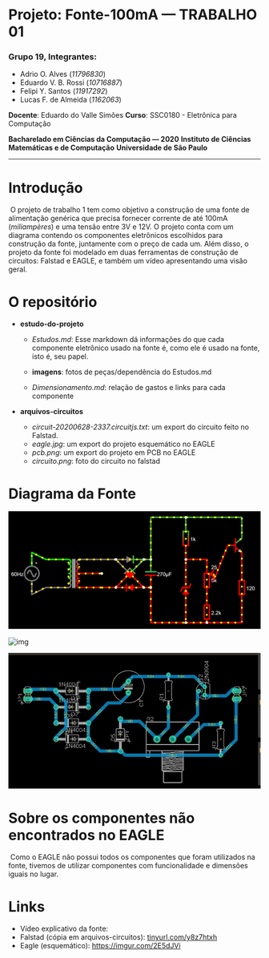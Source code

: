 # Projeto: Fonte-100mA — TRABALHO 01



### Grupo 19, Integrantes:

* Adrio O. Alves (*11796830*)
* Eduardo V. B. Rossi (*10716887*)
* Felipi Y. Santos (*11917292*)
* Lucas F. de Almeida (*1162063*)



**Docente**: Eduardo do Valle Simões
**Curso**: SSC0180 - Eletrônica para Computação

**Bacharelado em Ciências da Computação — 2020**
**Instituto de Ciências Matemáticas e de Computação**
**Universidade de São Paulo**

---









# Introdução



​	O projeto de trabalho 1 tem como objetivo a construção de uma fonte de alimentação genérica que precisa  fornecer corrente de até 100mA (*miliampères*) e uma tensão entre 3V e 12V. O projeto conta com um diagrama contendo os componentes eletrônicos escolhidos para construção da fonte, juntamente com o preço de cada um. Além disso, o projeto da fonte foi modelado em duas ferramentas de construção de circuitos: Falstad e EAGLE, e também um vídeo apresentando uma visão geral.





 # O repositório



* **estudo-do-projeto**

  * *Estudos.md*: Esse markdown dá informações do que cada componente eletrônico usado na fonte é, como ele é usado na fonte, isto é, seu papel.

  * **imagens**: fotos de peças/dependência do Estudos.md

  * *Dimensionamento.md*: relação de gastos e links para cada componente



* **arquivos-circuitos**

  * *circuit-20200628-2337.circuitjs.txt*: um export do circuito feito no Falstad.
  * *eagle.jpg*: um export do projeto esquemático no EAGLE
  * *pcb.png*: um export do projeto em PCB no EAGLE
  * *circuito.png*: foto do circuito no falstad





# Diagrama da Fonte

![alt text](https://github.com/cs-lucasalmeida/fonte-100mA/blob/revisao-do-projeto/arquivos-circuitos/circuito.png?raw=true)

![img](https://i.imgur.com/2E5dJVi.jpg)

![alt text](https://github.com/cs-lucasalmeida/fonte-100mA/blob/revisao-do-projeto/arquivos-circuitos/pcb.png?raw=true)



# Sobre os componentes não encontrados no EAGLE



​	Como o EAGLE não possui todos os componentes que foram utilizados na fonte, tivemos de utilizar componentes com funcionalidade e dimensões iguais no lugar.


# Links

* Vídeo explicativo da fonte:
* Falstad (cópia em arquivos-circuitos): [tinyurl.com/y8z7htxh]()
* Eagle (esquemático): https://imgur.com/2E5dJVi
